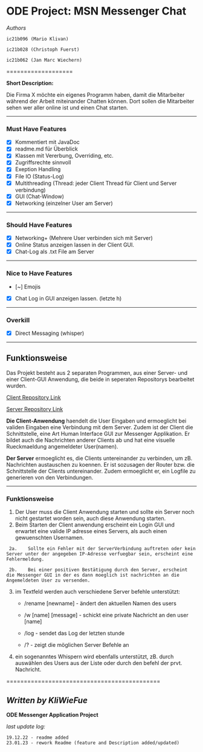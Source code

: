 # **ODE Project: MSN Messenger Chat** #

*Authors*
```
ic21b096 (Mario Klivan)

ic21b028 (Christoph Fuerst)

ic21b062 (Jan Marc Wiechern)
```
===================

**Short Description:**

Die Firma X möchte ein eigenes Programm haben, damit die Mitarbeiter während der Arbeit
miteinander Chatten können. Dort sollen die Mitarbeiter sehen wer aller online ist und einen Chat
starten.

---------------------------------

### Must Have Features ###


* [X] Kommentiert mit JavaDoc
* [x] readme.md für Überblick
* [x] Klassen mit Vererbung, Overriding, etc.
* [x] Zugriffsrechte sinnvoll
* [x] Exeption Handling
* [x] File IO (Status-Log)
* [x] Multithreading (Thread: jeder Client Thread für Client und Server verbindung)
* [x] GUI (Chat-Window)
* [x] Networking (einzelner User am Server)

-------------
### Should Have Features ###

* [x] Networking+ (Mehrere User verbinden sich mit Server)
* [x] Online Status anzeigen lassen in der Client GUI.
* [x] Chat-Log als .txt File am Server

-------------

### Nice to Have Features ###

* [~] Emojis
* [x] Chat Log in GUI anzeigen lassen. (letzte h)

--------------
### Overkill ###

* [x] Direct Messaging (whisper)


-----
## Funktionsweise ##

Das Projekt besteht aus 2 separaten Programmen, aus einer Server- und einer Client-GUI Anwendung, die beide in seperaten Repositorys bearbeitet wurden.

[Client Repository Link](https://github.com/chrisfue/ProjektMessenger)

[Server Repository Link](https://github.com/Einheit21/MessengerServer)

**Die Client-Anwendung** haendelt die User Eingaben und ermoeglicht bei validen Eingaben eine Verbindung mit dem Server.
Zudem ist der Client die Schnittstelle, eine Art Human Interface GUI zur Messenger Applikation. 
Er bildet auch die Nachrichten anderer Clients ab und hat eine visuelle Rueckmaeldung angemeldeter User(namen).


**Der Server** ermoeglicht es, die Clients untereinander zu verbinden, um zB. Nachrichten austauschen zu koennen.
Er ist sozusagen der Router bzw. die Schnittstelle der Clients untereinander. 
Zudem ermoeglicht er, ein Logfile zu generieren von den Verbindungen.

_________________________________________________________
### Funktionsweise ###

1.    Der User muss die Client Anwendung starten und sollte ein Server noch nicht gestartet worden sein, auch diese Anwendung starten.
2.    Beim Starten der Client anwendung erscheint ein Login GUI und erwartet eine valide IP adresse eines Servers, als auch einen gewuenschten Usernamen.

     2a.    Sollte ein Fehler mit der ServerVerbindung auftreten oder kein Server unter der angegeben IP-Adresse verfuegbar sein, erscheint eine Fehlermeldung.
 
     2b.    Bei einer positiven Bestätigung durch den Server, erscheint die Messenger GUI in der es dann moeglich ist nachrichten an die Angemeldeten User zu versenden.
  
3. im Textfeld werden auch verschiedene Server befehle unterstützt:
                     
     - /rename [newname] - ändert den aktuellen Namen des users
     
     - /w [name] [message] - schickt eine private Nachricht an den user [name]
     
     - /log - sendet das Log der letzten stunde
     
     - /? - zeigt die möglichen Server Befehle an

4. ein sogenanntes Whispern wird ebenfalls unterstützt, zB. durch auswählen des Users aus der Liste oder durch den befehl der prvt. Nachricht.


============================================

*Written by KliWieFue*
---------------------------
**ODE Messenger Application Project**


*last update log:*

```
19.12.22 - readme added 
23.01.23 - rework Readme (feature and Description added/updated)

```
